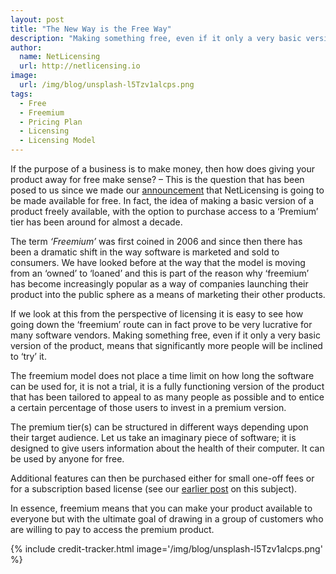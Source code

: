 ```yaml
---
layout: post
title: "The New Way is the Free Way"
description: "Making something free, even if it only a very basic version of the product, means that significantly more people will be inclined to ‘try’ it"
author:
  name: NetLicensing
  url: http://netlicensing.io
image:
  url: /img/blog/unsplash-l5Tzv1alcps.png
tags:
  - Free
  - Freemium
  - Pricing Plan
  - Licensing
  - Licensing Model
---
```


If the purpose of a business is to make money, then how does giving your product away for free make sense? &#8211; This is the question that has been posed to us since we made our [announcement](/blog/2015/09/01/netlicensing-is-going-free/ "Labs64 NetLicensing is going FREE!") that NetLicensing is going to be made available for free. In fact, the idea of making a basic version of a product freely available, with the option to purchase access to a &#8216;Premium&#8217; tier has been around for almost a decade.

The term *&#8216;Freemium&#8217;* was first coined in 2006 and since then there has been a dramatic shift in the way software is marketed and sold to consumers. We have looked before at the way that the model is moving from an &#8216;owned&#8217; to &#8216;loaned&#8217; and this is part of the reason why &#8216;freemium&#8217; has become increasingly popular as a way of companies launching their product into the public sphere as a means of marketing their other products.

If we look at this from the perspective of licensing it is easy to see how going down the &#8216;freemium&#8217; route can in fact prove to be very lucrative for many software vendors. Making something free, even if it only a very basic version of the product, means that significantly more people will be inclined to &#8216;try&#8217; it.

The freemium model does not place a time limit on how long the software can be used for, it is not a trial, it is a fully functioning version of the product that has been tailored to appeal to as many people as possible and to entice a certain percentage of those users to invest in a premium version.

The premium tier(s) can be structured in different ways depending upon their target audience. Let us take an imaginary piece of software; it is designed to give users information about the health of their computer. It can be used by anyone for free.

Additional features can then be purchased either for small one-off fees or for a subscription based license (see our [earlier post](/blog/2016/02/08/understanding-freemium/ "Understanding Freemium") on this subject).

In essence, freemium means that you can make your product available to everyone but with the ultimate goal of drawing in a group of customers who are willing to pay to access the premium product.

{% include credit-tracker.html image='/img/blog/unsplash-l5Tzv1alcps.png' %}
